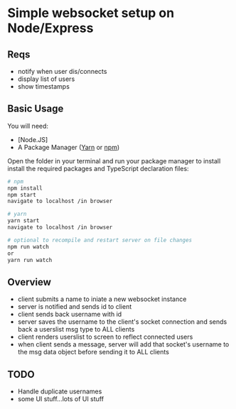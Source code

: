 # Simple websocket setup on Node/Express


## Reqs

- notify when user dis/connects
- display list of users
- show timestamps 

## Basic Usage

You will need:

 - [Node.JS]
 - A Package Manager ([Yarn](https://yarnpkg.com/en/docs/getting-started) or [npm](https://docs.npmjs.com/getting-started/installing-node))

Open the folder in your terminal and run your package manager to install install the required packages and TypeScript declaration files:

```bash
# npm
npm install
npm start
navigate to localhost /in browser

# yarn
yarn start
navigate to localhost /in browser

# optional to recompile and restart server on file changes
npm run watch
or
yarn run watch
```

## Overview

- client submits a name to iniate a new websocket instance
- server is notified and sends id to client
- client sends back username with id 
- server saves the username to the client's socket connection and sends back a userslist msg type to ALL clients
- client renders userslist to screen to reflect connected users
- when client sends a message, server will add that socket's username to the msg data object before sending it to ALL clients

## TODO

- Handle duplicate usernames
- some UI stuff...lots of UI stuff
